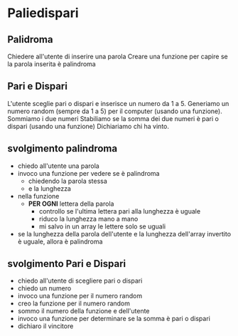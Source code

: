 # Paliedispari

## Palidroma

Chiedere all'utente di inserire una parola
Creare una funzione per capire se la parola inserita è palindroma

## Pari e Dispari

L'utente sceglie pari o dispari e inserisce un numero da 1 a 5.
Generiamo un numero random (sempre da 1 a 5) per il computer (usando una funzione).
Sommiamo i due numeri
Stabiliamo se la somma dei due numeri è pari o dispari (usando una funzione)
Dichiariamo chi ha vinto.

## svolgimento palindroma

- chiedo all'utente una parola
- invoco una funzione per vedere se è palindroma
  - chiedendo la parola stessa
  - e la lunghezza
- nella funzione
  - **PER OGNI** lettera della parola
    - controllo se l'ultima lettera pari alla lunghezza è uguale
    - riduco la lunghezza mano a mano
    - mi salvo in un array le lettere solo se uguali
- se la lunghezza della parola dell'utente e la lunghezza dell'array invertito è uguale, allora è palindroma

## svolgimento Pari e Dispari

- chiedo all'utente di scegliere pari o dispari
- chiedo un numero
- invoco una funzione per il numero random
- creo la funzione per il numero random
- sommo il numero della funzione e dell'utente
- invoco una funzione per determinare se la somma è pari o dispari
- dichiaro il vincitore
